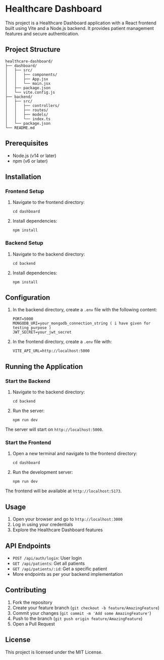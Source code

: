 # Healthcare Dashboard

This project is a Healthcare Dashboard application with a React frontend built using Vite and a Node.js backend. It provides patient management features and secure authentication.

## Project Structure

```
healthcare-dashboard/
├── dashboard/
│   ├── src/
│   │   ├── components/
│   │   ├── App.jsx
│   │   └── main.jsx
│   ├── package.json
│   └── vite.config.js
├── backend/
│   ├── src/
│   │   ├── controllers/
│   │   ├── routes/
│   │   ├── models/
│   │   └── index.ts
│   └── package.json
└── README.md
```

## Prerequisites

- Node.js (v14 or later)
- npm (v6 or later)

## Installation

### Frontend Setup

1. Navigate to the frontend directory:
   ```
   cd dashboard
   ```

2. Install dependencies:
   ```
   npm install
   ```

### Backend Setup

1. Navigate to the backend directory:
   ```
   cd backend
   ```

2. Install dependencies:
   ```
   npm install
   ```

## Configuration

1. In the backend directory, create a `.env` file with the following content:
   ```
   PORT=5000
   MONGODB_URI=your_mongodb_connection_string ( i have given for testing purpose )
   JWT_SECRET=your_jwt_secret
   ```

2. In the frontend directory, create a `.env` file with:
   ```
   VITE_API_URL=http://localhost:5000
   ```

## Running the Application

### Start the Backend

1. Navigate to the backend directory:
   ```
   cd backend
   ```

2. Run the server:
   ```
   npm run dev
   ```

The server will start on `http://localhost:5000`.

### Start the Frontend

1. Open a new terminal and navigate to the frontend directory:
   ```
   cd dashboard
   ```

2. Run the development server:
   ```
   npm run dev
   ```

The frontend will be available at `http://localhost:5173`.

## Usage

1. Open your browser and go to `http://localhost:3000`
2. Log in using your credentials
3. Explore the Healthcare Dashboard features

## API Endpoints

- `POST /api/auth/login`: User login
- `GET /api/patients`: Get all patients
- `GET /api/patients/:id`: Get a specific patient
- More endpoints as per your backend implementation

## Contributing

1. Fork the repository
2. Create your feature branch (`git checkout -b feature/AmazingFeature`)
3. Commit your changes (`git commit -m 'Add some AmazingFeature'`)
4. Push to the branch (`git push origin feature/AmazingFeature`)
5. Open a Pull Request

## License

This project is licensed under the MIT License.
